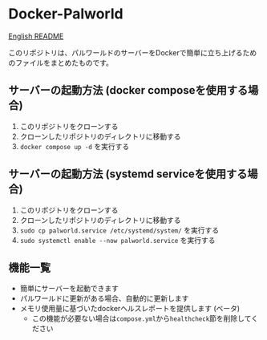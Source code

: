 # Docker-Palworld

[English README](/README.md)

このリポジトリは、パルワールドのサーバーをDockerで簡単に立ち上げるためのファイルをまとめたものです。

## サーバーの起動方法 (docker composeを使用する場合)
1. このリポジトリをクローンする
1. クローンしたリポジトリのディレクトリに移動する
1. `docker compose up -d` を実行する

## サーバーの起動方法 (systemd serviceを使用する場合)
1. このリポジトリをクローンする
1. クローンしたリポジトリのディレクトリに移動する
1. `sudo cp palworld.service /etc/systemd/system/` を実行する
1. `sudo systemctl enable --now palworld.service` を実行する

## 機能一覧
* 簡単にサーバーを起動できます
* パルワールドに更新がある場合、自動的に更新します
* メモリ使用量に基づいたdockerヘルスレポートを提供します (ベータ)
    * この機能が必要ない場合は`compose.yml`から`healthcheck`節を削除してください
